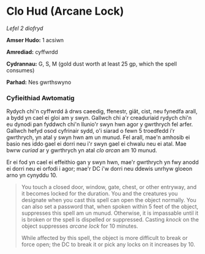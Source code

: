 # Clo Hud (Arcane Lock)

*Lefel 2 diofryd*

**Amser Hudo:** 1 acsiwn

**Amrediad:** cyffwrdd

**Cydrannau:** G, S, M (gold dust worth at least 25 gp, which the spell consumes)

**Parhad:** Nes gwrthswyno

### Cyfieithiad Awtomatig

Rydych chi'n cyffwrdd â drws caeedig, ffenestr, giât, cist, neu fynedfa arall, a bydd yn cael ei gloi am y swyn. Gallwch chi a'r creaduriaid rydych chi'n eu dynodi pan fyddwch chi'n llunio'r swyn hwn agor y gwrthrych fel arfer. Gallwch hefyd osod cyfrinair sydd, o'i siarad o fewn 5 troedfedd i'r gwrthrych, yn atal y swyn hwn am un munud. Fel arall, mae'n amhosib ei basio nes iddo gael ei dorri neu i'r swyn gael ei chwalu neu ei atal. Mae bwrw *curiad* ar y gwrthrych yn atal *clo arcan* am 10 munud.

Er ei fod yn cael ei effeithio gan y swyn hwn, mae'r gwrthrych yn fwy anodd ei dorri neu ei orfodi i agor; mae'r DC i'w dorri neu ddewis unrhyw gloeon arno yn cynyddu 10.

>  You touch a closed door, window, gate, chest, or other entryway, and it becomes locked for the duration. You and the creatures you designate when you cast this spell can open the object normally. You can also set a password that, when spoken within 5 feet of the object, suppresses this spell am un munud. Otherwise, it is impassable until it is broken or the spell is dispelled or suppressed. Casting *knock* on the object suppresses *arcane lock* for 10 minutes.
>  
>  While affected by this spell, the object is more difficult to break or force open; the DC to break it or pick any locks on it increases by 10.